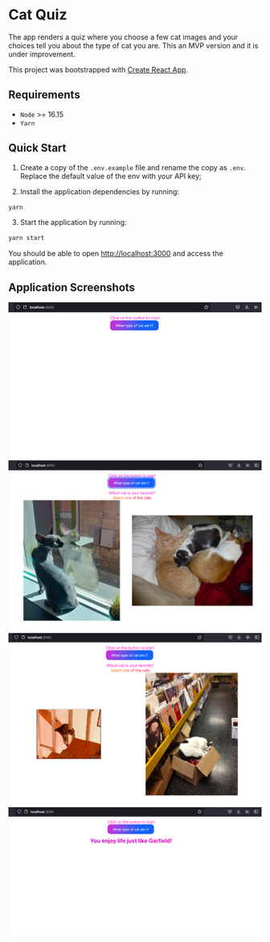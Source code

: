 # Cat Quiz

The app renders a quiz where you choose a few cat images and your choices tell you about the type of cat you are. This an MVP version and it is under improvement. 

This project was bootstrapped with [Create React App](https://github.com/facebook/create-react-app).

## Requirements

* `Node` >= 16.15
* `Yarn`

## Quick Start

1. Create a copy of the `.env.example` file and rename the copy as `.env`. Replace the default value of the env with your API key;

2. Install the application dependencies by running:

```bash
yarn
```

3. Start the application by running:

```bash
yarn start
```

You should be able to open [http://localhost:3000](http://localhost:3000) and access the application.

## Application Screenshots

![img1](./img1.png)
![img2](./img2.png)
![img3](./img3.png)
![img4](./img4.png)